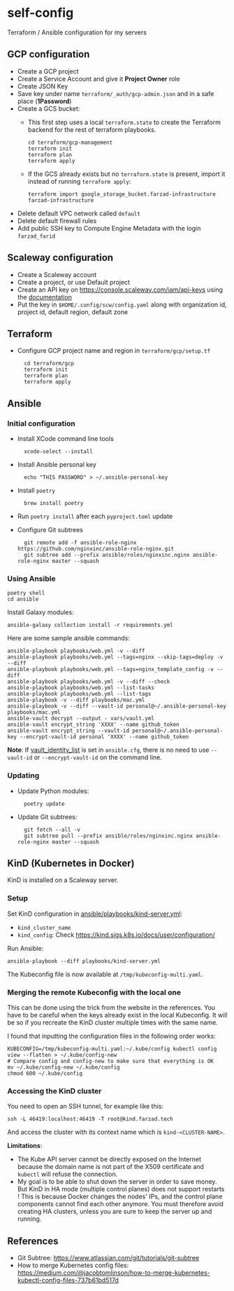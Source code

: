 # self-config

Terraform / Ansible configuration for my servers

## GCP configuration

* Create a GCP project
* Create a Service Account and give it **Project Owner** role
* Create JSON Key
* Save key under name `terraform/_auth/gcp-admin.json` and in a safe place (**1Password**)
* Create a GCS bucket:
  * This first step uses a local `terraform.state` to create the Terraform backend
    for the rest of terraform playbooks.

        cd terraform/gcp-management
        terraform init
        terraform plan
        terraform apply

  * If the GCS already exists but no `terraform.state` is present, import it instead of
    running `terraform apply`:

        terraform import google_storage_bucket.farzad-infrastructure farzad-infrastructure

* Delete default VPC network called `default`
* Delete default firewall rules
* Add public SSH key to Compute Engine Metadata with the login `farzad_farid`

## Scaleway configuration

* Create a Scaleway account
* Create a project, or use Default project
* Create an API key on https://console.scaleway.com/iam/api-keys using the [documentation](https://github.com/scaleway/scaleway-sdk-go/blob/master/scw/README.md#scaleway-config)
* Put the key in `$HOME/.config/scw/config.yaml` along with organization id, project id, default region, default zone

## Terraform

* Configure GCP project name and region in `terraform/gcp/setup.tf`

        cd terraform/gcp
        terraform init
        terraform plan
        terraform apply

## Ansible

### Initial configuration

* Install XCode command line tools
  
        xcode-select --install
  
* Install Ansible personal key

        echo "THIS PASSWORD" > ~/.ansible-personal-key


* Install `poetry`

        brew install poetry

* Run `poetry install` after each `pyproject.toml` update
* Configure Git subtrees

        git remote add -f ansible-role-nginx https://github.com/nginxinc/ansible-role-nginx.git
        git subtree add --prefix ansible/roles/nginxinc.nginx ansible-role-nginx master --squash

### Using Ansible

    poetry shell
    cd ansible

Install Galaxy modules:

    ansible-galaxy collection install -r requirements.yml

Here are some sample ansible commands:

    ansible-playbook playbooks/web.yml -v --diff
    ansible-playbook playbooks/web.yml --tags=nginx --skip-tags=deploy -v --diff
    ansible-playbook playbooks/web.yml --tags=nginx_template_config -v --diff
    ansible-playbook playbooks/web.yml -v --diff --check
    ansible-playbook playbooks/web.yml --list-tasks
    ansible-playbook playbooks/web.yml --list-tags
    ansible-playbook -v --diff playbooks/mac.yml
    ansible-playbook -v --diff --vault-id personal@~/.ansible-personal-key playbooks/mac.yml
    ansible-vault decrypt --output - vars/vault.yml
    ansible-vault encrypt_string 'XXXX' --name github_token
    ansible-vault encrypt_string --vault-id personal@~/.ansible-personal-key --encrypt-vault-id personal 'XXXX' --name github_token

**Note**: If [vault_identity_list](https://docs.ansible.com/ansible/latest/user_guide/vault.html#setting-a-default-vault-id) 
is set in `ansible.cfg`, there is no need to use `--vault-id` or `--encrypt-vault-id` 
on the command line.

### Updating

* Update Python modules:

        poetry update

* Update Git subtrees:

        git fetch --all -v
        git subtree pull --prefix ansible/roles/nginxinc.nginx ansible-role-nginx master --squash

## KinD (Kubernetes in Docker)

KinD is installed on a Scaleway server.

### Setup

Set KinD configuration in [ansible/playbooks/kind-server.yml](ansible/playbooks/kind-server.yml):
- `kind_cluster_name`
- `kind_config`: Check https://kind.sigs.k8s.io/docs/user/configuration/

Run Ansible:

```shell
ansible-playbook --diff playbooks/kind-server.yml
```

The Kubeconfig file is now available at `/tmp/kubeconfig-multi.yaml`.

### Merging the remote Kubeconfig with the local one

This can be done using the trick from the website in the references. You have to be careful when the keys already 
exist in the local Kubeconfig. It will be so if you recreate the KinD cluster multiple times with the same name.

I found that inputting the configuration files in the following order works:

```shell
KUBECONFIG=/tmp/kubeconfig-multi.yaml:~/.kube/config kubectl config view --flatten > ~/.kube/config-new
# Compare config and config-new to make sure that everything is OK
mv ~/.kube/config-new ~/.kube/config
chmod 600 ~/.kube/config
```

### Accessing the KinD cluster

You need to open an SSH tunnel, for example like this:

```shell
ssh -L 46419:localhost:46419 -T root@kind.farzad.tech
```

And access the cluster with its context name which is `kind-<CLUSTER-NAME>`.

**Limitations**: 

- The Kube API server cannot be directly exposed on the Internet because the domain name is not part of the X509
  certificate and `kubectl` will refuse the connection.
- My goal is to be able to shut down the server in order to save money. But KinD in HA mode (multiple control planes) does
not support restarts ! This is because Docker changes the nodes' IPs, and the control plane components cannot find
each other anymore. You must therefore avoid creating HA clusters, unless you are sure to keep the server up and running.

## References

* Git Subtree: https://www.atlassian.com/git/tutorials/git-subtree
* How to merge Kubernetes config files: https://medium.com/@jacobtomlinson/how-to-merge-kubernetes-kubectl-config-files-737b61bd517d
